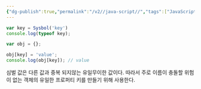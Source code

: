 ```yaml
---
{"dg-publish":true,"permalink":"/v2//java-script//","tags":["JavaScript","타입"],"noteIcon":""}
---
```


```js
var key = Sysbol('key')
console.log(typeof key);

var obj = {};

obj[key] = 'value';
console.log(obj[key]); // value
```

심벌 값은 다른 값과 중복 되지않는 유일무이한 값이다. 따라서 주로 이름이 충돌할 위험이 없는 객체의 유일한 프로퍼티 키를 만들기 위해 사용한다.
